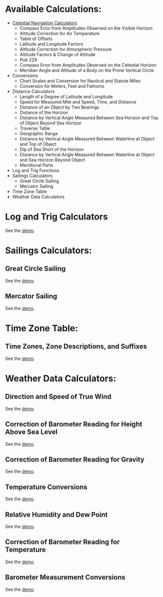 # Available Calculations:
* [Celestial Navigation Calculators](/celestial_navigation/)
  * Compass Error from Amplitudes Observed on the Visible Horizon
  * Altitude Correction for Air Temperature
  * Table of Offsets
  * Latitude and Longitude Factors
  * Altitude Correction for Atmospheric Pressure
  * Altitude Factors & Change of Altitude
  * Pub 229
  * Compass Error from Amplitudes Observed on the Celestial Horizon
  * Meridian Angle and Altitude of a Body on the Prime Vertical Circle
* Conversions
  * Chart Scales and Conversion for Nautical and Statute Miles
  * Conversion for Meters, Feet and Fathoms
* Distance Calculators
  * Length of a Degree of Latitude and Longitude
  * Speed for Measured Mile and Speed, Time, and Distance
  * Distance of an Object by Two Bearings
  * Distance of the Horizon
  * Distance by Vertical Angle Measured Between Sea Horizon and Top of Object Beyond Sea Horizon
  * Traverse Table
  * Geographic Range
  * Distance by Vertical Angle Measured Between Waterline at Object and Top of Object
  * Dip of Sea Short of the Horizon
  * Distance by Vertical Angle Measured Between Waterline at Object and Sea Horizon Beyond Object
  * Meridional Parts
* Log and Trig Functions
* Sailings Calculators
  * Great Circle Sailing
  * Mercator Sailing
* Time Zone Table
* Weather Data Calculators


# Log and Trig Calculators
See the [demo](https://youtu.be/xDOYYTP6dqc).

# Sailings Calculators:
## Great Circle Sailing
See the [demo](https://youtu.be/L4_uaKiajoI).
## Mercator Sailing
See the [demo](https://youtu.be/63zdbKrL4EY).

# Time Zone Table:
## Time Zones, Zone Descriptions, and Suffixes
See the [demo](https://youtu.be/agpUt3IHioc).

# Weather Data Calculators:
## Direction and Speed of True Wind
See the [demo](https://youtu.be/W5_e7Eh9Fv0).
## Correction of Barometer Reading for Height Above Sea Level
See the [demo](https://youtu.be/8-C2ARD-o9o).
## Correction of Barometer Reading for Gravity
See the [demo](https://youtu.be/QxaQpa87PHo).
## Temperature Conversions
See the [demo](https://youtu.be/b_G0HsgX9Eo).
## Relative Humidity and Dew Point
See the [demo](https://youtu.be/EpoxTpM5ENc).
## Correction of Barometer Reading for Temperature
See the [demo](https://youtu.be/gpvMANx2BF0).
## Barometer Measurement Conversions
See the [demo](https://youtu.be/vWuMM30d0p4).
